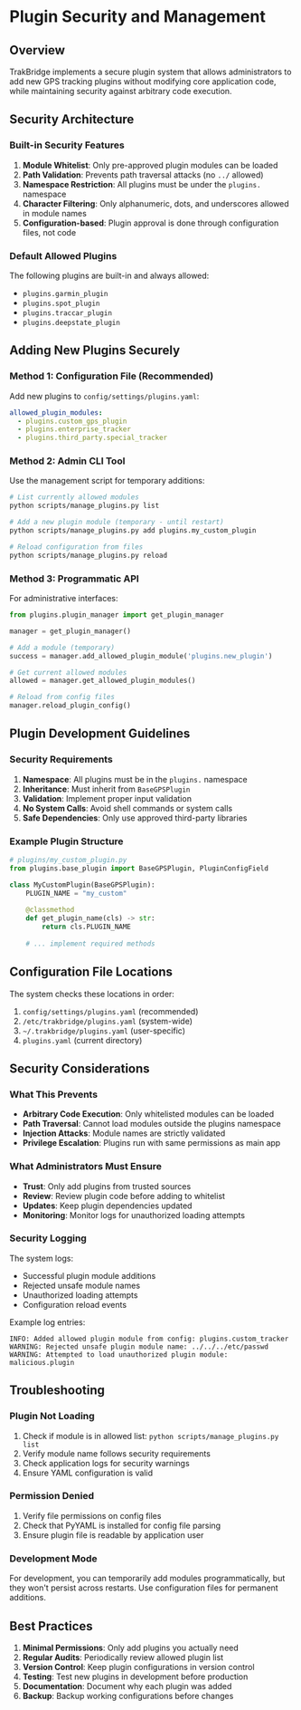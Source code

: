 # Plugin Security and Management

## Overview

TrakBridge implements a secure plugin system that allows administrators to add new GPS tracking plugins without modifying core application code, while maintaining security against arbitrary code execution.

## Security Architecture

### Built-in Security Features

1. **Module Whitelist**: Only pre-approved plugin modules can be loaded
2. **Path Validation**: Prevents path traversal attacks (no `../` allowed)
3. **Namespace Restriction**: All plugins must be under the `plugins.` namespace
4. **Character Filtering**: Only alphanumeric, dots, and underscores allowed in module names
5. **Configuration-based**: Plugin approval is done through configuration files, not code

### Default Allowed Plugins

The following plugins are built-in and always allowed:
- `plugins.garmin_plugin`
- `plugins.spot_plugin`
- `plugins.traccar_plugin`
- `plugins.deepstate_plugin`

## Adding New Plugins Securely

### Method 1: Configuration File (Recommended)

Add new plugins to `config/settings/plugins.yaml`:

```yaml
allowed_plugin_modules:
  - plugins.custom_gps_plugin
  - plugins.enterprise_tracker
  - plugins.third_party.special_tracker
```

### Method 2: Admin CLI Tool

Use the management script for temporary additions:

```bash
# List currently allowed modules
python scripts/manage_plugins.py list

# Add a new plugin module (temporary - until restart)
python scripts/manage_plugins.py add plugins.my_custom_plugin

# Reload configuration from files
python scripts/manage_plugins.py reload
```

### Method 3: Programmatic API

For administrative interfaces:

```python
from plugins.plugin_manager import get_plugin_manager

manager = get_plugin_manager()

# Add a module (temporary)
success = manager.add_allowed_plugin_module('plugins.new_plugin')

# Get current allowed modules
allowed = manager.get_allowed_plugin_modules()

# Reload from config files
manager.reload_plugin_config()
```

## Plugin Development Guidelines

### Security Requirements

1. **Namespace**: All plugins must be in the `plugins.` namespace
2. **Inheritance**: Must inherit from `BaseGPSPlugin`
3. **Validation**: Implement proper input validation
4. **No System Calls**: Avoid shell commands or system calls
5. **Safe Dependencies**: Only use approved third-party libraries

### Example Plugin Structure

```python
# plugins/my_custom_plugin.py
from plugins.base_plugin import BaseGPSPlugin, PluginConfigField

class MyCustomPlugin(BaseGPSPlugin):
    PLUGIN_NAME = "my_custom"
    
    @classmethod
    def get_plugin_name(cls) -> str:
        return cls.PLUGIN_NAME
    
    # ... implement required methods
```

## Configuration File Locations

The system checks these locations in order:

1. `config/settings/plugins.yaml` (recommended)
2. `/etc/trakbridge/plugins.yaml` (system-wide)
3. `~/.trakbridge/plugins.yaml` (user-specific)
4. `plugins.yaml` (current directory)

## Security Considerations

### What This Prevents

- **Arbitrary Code Execution**: Only whitelisted modules can be loaded
- **Path Traversal**: Cannot load modules outside the plugins namespace
- **Injection Attacks**: Module names are strictly validated
- **Privilege Escalation**: Plugins run with same permissions as main app

### What Administrators Must Ensure

- **Trust**: Only add plugins from trusted sources
- **Review**: Review plugin code before adding to whitelist
- **Updates**: Keep plugin dependencies updated
- **Monitoring**: Monitor logs for unauthorized loading attempts

### Security Logging

The system logs:
- Successful plugin module additions
- Rejected unsafe module names
- Unauthorized loading attempts
- Configuration reload events

Example log entries:
```
INFO: Added allowed plugin module from config: plugins.custom_tracker
WARNING: Rejected unsafe plugin module name: ../../../etc/passwd
WARNING: Attempted to load unauthorized plugin module: malicious.plugin
```

## Troubleshooting

### Plugin Not Loading

1. Check if module is in allowed list: `python scripts/manage_plugins.py list`
2. Verify module name follows security requirements
3. Check application logs for security warnings
4. Ensure YAML configuration is valid

### Permission Denied

1. Verify file permissions on config files
2. Check that PyYAML is installed for config file parsing
3. Ensure plugin file is readable by application user

### Development Mode

For development, you can temporarily add modules programmatically, but they won't persist across restarts. Use configuration files for permanent additions.

## Best Practices

1. **Minimal Permissions**: Only add plugins you actually need
2. **Regular Audits**: Periodically review allowed plugin list
3. **Version Control**: Keep plugin configurations in version control
4. **Testing**: Test new plugins in development before production
5. **Documentation**: Document why each plugin was added
6. **Backup**: Backup working configurations before changes